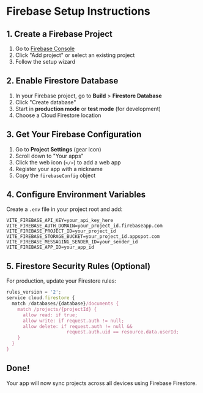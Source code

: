 # Firebase Setup Instructions

## 1. Create a Firebase Project

1. Go to [Firebase Console](https://console.firebase.google.com/)
2. Click "Add project" or select an existing project
3. Follow the setup wizard

## 2. Enable Firestore Database

1. In your Firebase project, go to **Build** > **Firestore Database**
2. Click "Create database"
3. Start in **production mode** or **test mode** (for development)
4. Choose a Cloud Firestore location

## 3. Get Your Firebase Configuration

1. Go to **Project Settings** (gear icon)
2. Scroll down to "Your apps"
3. Click the web icon (`</>`) to add a web app
4. Register your app with a nickname
5. Copy the `firebaseConfig` object

## 4. Configure Environment Variables

Create a `.env` file in your project root and add:

```env
VITE_FIREBASE_API_KEY=your_api_key_here
VITE_FIREBASE_AUTH_DOMAIN=your_project_id.firebaseapp.com
VITE_FIREBASE_PROJECT_ID=your_project_id
VITE_FIREBASE_STORAGE_BUCKET=your_project_id.appspot.com
VITE_FIREBASE_MESSAGING_SENDER_ID=your_sender_id
VITE_FIREBASE_APP_ID=your_app_id
```

## 5. Firestore Security Rules (Optional)

For production, update your Firestore rules:

```javascript
rules_version = '2';
service cloud.firestore {
  match /databases/{database}/documents {
    match /projects/{projectId} {
      allow read: if true;
      allow write: if request.auth != null;
      allow delete: if request.auth != null && 
                      request.auth.uid == resource.data.userId;
    }
  }
}
```

## Done!

Your app will now sync projects across all devices using Firebase Firestore.
